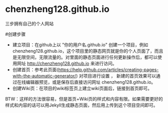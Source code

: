 # chenzheng128.github.io
三步拥有自己的个人网站

#创建步骤
* 建立项目：在github上以 "你的用户名.github.io" 创建一个项目，例如 chenzheng128.github.io，这个项目里的静态网页就是你的个人页面了，而且是无限空间，无限流量的。对里面的静态页面进行任何更新操作后，都可以使用网址 http://chenzheng128.github.io 来进行访问。
* 创建首页：参考此页面(https://help.github.com/articles/creating-pages-with-the-automatic-generator/) 对项目进行设置 ， 新建的首页效果可以通过在线编辑器预览，或是保存后直接访问网址 chenzheng128.github.io。
* 创建Wiki页：在项目的wiki标签页上建立wiki页面后，链接到首页即可。

BTW：这样的方法很容易，但是首页+Wiki页的样式和内容有限。如果需要更好的样式和内容的话可以用Jekyll生成静态页面，然后用上传到这个项目空间即可。
